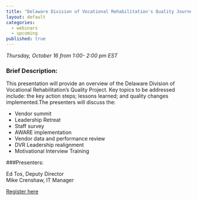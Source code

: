 ```yaml
---
title: "Delaware Division of Vocational Rehabilitation's Quality Journey"
layout: default
categories: 
  - webinars
  - upcoming
published: true
---
```


*Thursday, October 16 from 1:00- 2:00 pm EST*


### Brief Description:

This presentation will provide an overview of the Delaware Division of Vocational Rehabilitation’s Quality Project. Key topics to be addressed include: the key action steps; lessons learned; and quality changes implemented.The presenters will discuss the:
- Vendor summit
- Leadership Retreat
- Staff survey
- AWARE implementation
- Vendor data and performance review
- DVR Leadership realignment
- Motivational Interview Training

###Presenters:

Ed Tos, Deputy Director  
Mike Crenshaw, IT Manager


<a class="btn btn-primary btn-lg" role="button" href="https://events-na6.adobeconnect.com/content/connect/c1/839220836/en/events/event/shared/1149932032/event_registration.html?sco-id=1241152519&_charset_=utf-8">Register here</a>